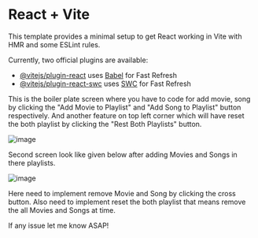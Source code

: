 # React + Vite

This template provides a minimal setup to get React working in Vite with HMR and some ESLint rules.

Currently, two official plugins are available:

- [@vitejs/plugin-react](https://github.com/vitejs/vite-plugin-react/blob/main/packages/plugin-react/README.md) uses [Babel](https://babeljs.io/) for Fast Refresh
- [@vitejs/plugin-react-swc](https://github.com/vitejs/vite-plugin-react-swc) uses [SWC](https://swc.rs/) for Fast Refresh

This is the boiler plate screen where you have to code for add movie, song by clicking the "Add Movie to Playlist" and "Add Song to Playlist" button respectively.
And another feature on top left corner which will have reset the both playlist by clicking the "Rest Both Playlists" button.

![image](https://github.com/user-attachments/assets/6e95fb7e-d49b-4d25-a56f-6bbaaf75427d)

Second screen look like given below after adding Movies and Songs in there playlists.

![image](https://github.com/user-attachments/assets/f7796f04-12f8-4b55-95d6-fad99ec51f63)

Here need to implement remove Movie and Song by clicking the cross button.
Also need to implement reset the both playlist that means remove the all Movies and Songs at time.


If any issue let me know ASAP!

